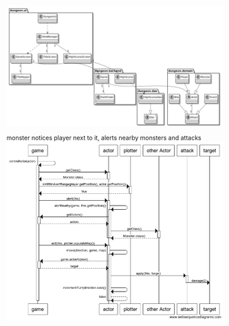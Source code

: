 ![kuva](pakkauskaavio.png)

monster notices player next to it, alerts nearby monsters and attacks
![kuva](controlActor.png)
